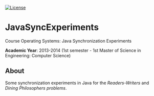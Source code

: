 [![License][s1]][li]

[s1]: https://img.shields.io/badge/licence-GPL%203.0-blue.svg
[li]: https://raw.githubusercontent.com/matt77hias/JavaSyncExperiments/master/LICENSE.txt

# JavaSyncExperiments
Course Operating Systems: Java Synchronization Experiments

**Academic Year**: 2013-2014 (1st semester - 1st Master of Science in Engineering: Computer Science)

## About
Some synchronization experiments in Java for the *Readers-Writers* and *Dining Philosophers problems*.
